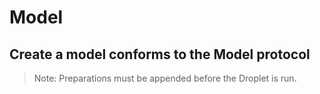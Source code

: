 # Model

## Create a model conforms to the Model protocol

> Note: Preparations must be appended before the Droplet is run.